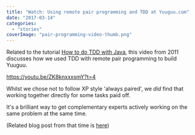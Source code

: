 ```yaml
---
title: "Watch: Using remote pair programming and TDD at Yuuguu.com"
date: "2017-03-14"
categories: 
  - "stories"
coverImage: "pair-programming-video-thumb.png"
---
```


Related to the tutorial [How to do TDD with Java](https://www.viewfromthecodeface.com/how-to-write-a-tdd-unit-test-with-java/), this video from 2011 discusses how we used TDD with remote pair programming to build Yuuguu.

https://youtu.be/ZK8knxxxsmY?t=4

Whilst we chose not to follow XP style 'always paired', we _did_ find that working together directly for some tasks paid off.

It's a brilliant way to get complementary experts actively working on the same problem at the same time.

(Related blog post from that time is [here](http://www.yuuguu.com/blog/2011/02/remote-pair-programming-with-yuuguu))
